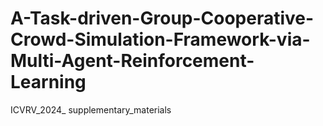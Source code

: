 # A-Task-driven-Group-Cooperative-Crowd-Simulation-Framework-via-Multi-Agent-Reinforcement-Learning
ICVRV_2024_ supplementary_materials
